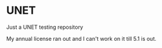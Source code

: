 # UNET
Just a UNET testing repository

My annual license ran out and I can't work on it till 5.1 is out.

